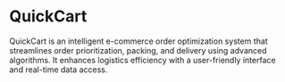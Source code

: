 # QuickCart
QuickCart is an intelligent e-commerce order optimization system that streamlines order prioritization, packing, and delivery using advanced algorithms. It enhances logistics efficiency with a user-friendly interface and real-time data access.
